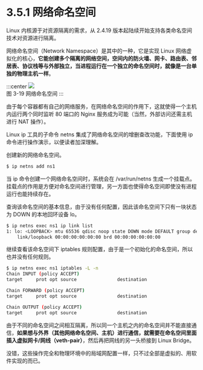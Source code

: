 # 3.5.1 网络命名空间

Linux 内核源于对资源隔离的需求，从 2.4.19 版本起陆续开始支持各类命名空间技术对资源进行隔离。

网络命名空间（Network Namespace）是其中的一种，它是实现 Linux 网络虚拟化的核心，**它能创建多个隔离的网络空间，空间内的防火墙、网卡、路由表、邻居表、协议栈等与外部独立，当进程运行在一个独立的命名空间时，就像是一台单独的物理主机一样**。

:::center
  ![](../assets/network-namespace.svg)<br/>
 图 3-19 网络命名空间
:::

由于每个容器都有自己的网络服务，在网络命名空间的作用下，这就使得一个主机内运行两个同时监听 80 端口的 Nginx 服务成为可能（当然，外部访问还需主机进行 NAT 操作）。

Linux ip 工具的子命令 netns 集成了网络命名空间的增删查改功能，下面使用 ip 命令进行操作演示，以便读者加深理解。

创建新的网络命名空间。

```bash
$ ip netns add ns1
```
当 ip 命令创建一个网络命名空间时，系统会在 /var/run/netns 生成一个挂载点。挂载点的作用是方便对命名空间进行管理，另一方面也使得命名空间即使没有进程运行也能持续存在。

查询该命名空间的基本信息，由于没有任何配置，因此该命名空间下只有一块状态为 DOWN 的本地回环设备 lo。

```bash
$ ip netns exec ns1 ip link list 
1: lo: <LOOPBACK> mtu 65536 qdisc noop state DOWN mode DEFAULT group default qlen 1000
    link/loopback 00:00:00:00:00:00 brd 00:00:00:00:00:00
```

继续查看该命名空间下 iptables 规则配置，由于是一个初始化的命名空间，所以也并没有任何规则。

```bash
$ ip netns exec ns1 iptables -L -n
Chain INPUT (policy ACCEPT)
target     prot opt source               destination         

Chain FORWARD (policy ACCEPT)
target     prot opt source               destination         

Chain OUTPUT (policy ACCEPT)
target     prot opt source               destination 
```

由于不同的命名空间之间相互隔离，所以同一个主机之内的命名空间并不能直接通信，**如果想与外界（其他网络命名空间、主机）进行通信，就需要在命名空间里面插入虚拟网卡/网线（veth-pair）**，然后再把网线的另一头桥接到 Linux Bridge。

没错，这些操作完全和物理环境中的局域网配置一样，只不过全部是虚拟的、用软件实现的而已。
